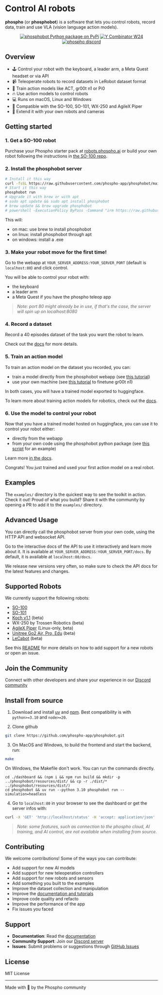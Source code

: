 # Control AI robots

**phospho** (or **phosphobot**) is a software that lets you control robots, record data, train and use VLA (vision language action models).

<div align="center">

<a href="https://pypi.org/project/phosphobot/"><img src="https://img.shields.io/pypi/v/phosphobot?style=flat-square&label=pypi+phospho" alt="phosphobot Python package on PyPi"></a>
<a href="https://www.ycombinator.com/companies/phospho"><img src="https://img.shields.io/badge/Y%20Combinator-W24-orange?style=flat-square" alt="Y Combinator W24"></a>
<a href="https://discord.gg/cbkggY6NSK"><img src="https://img.shields.io/discord/1106594252043071509" alt="phospho discord"></a>

</div>

## Overview

- 🕹️ Control your robot with the keyboard, a leader arm, a Meta Quest headset or via API
- 📹 Teleoperate robots to record datasets in LeRobot dataset format
- 🤖 Train action models like ACT, gr00t n1 or Pi0
- 🔥 Use action models to control robots
- 💻 Runs on macOS, Linux and Windows
- 🦾 Compatible with the SO-100, SO-101, WX-250 and AgileX Piper
- 🔧 Extend it with your own robots and cameras

## Getting started

### 1. Get a SO-100 robot

Purchase your Phospho starter pack at [robots.phospho.ai](https://robots.phospho.ai) or build your own robot following the instructions in [the SO-100 repo](https://github.com/TheRobotStudio/SO-ARM100).

### 2. Install the phosphobot server

```bash
# Install it this way
curl -fsSL https://raw.githubusercontent.com/phospho-app/phosphobot/main/install.sh | bash
# Start it this way
phosphobot run
# Upgrade it with brew or with apt
# sudo apt update && sudo apt install phosphobot
# brew update && brew upgrade phosphobot
# powershell -ExecutionPolicy ByPass -Command "irm https://raw.githubusercontent.com/phospho-app/phosphobot/main/install.ps1 | iex"
```

This will:

- on mac: use brew to install phosphobot
- on linux: install phosphobot through apt
- on windows: install a .exe

### 3. Make your robot move for the first time!

Go to the webapp at `YOUR_SERVER_ADDRESS:YOUR_SERVER_PORT` (default is `localhost:80`) and click control.

You will be able to control your robot with:

- the keyboard
- a leader arm
- a Meta Quest if you have the phospho teleop app

> _Note: port 80 might already be in use, if that's the case, the server will spin up on localhost:8080_

### 4. Record a dataset

Record a 40 episodes dataset of the task you want the robot to learn.

Check out the [docs](https://docs.phospho.ai/basic-usage/dataset-recording) for more details.

### 5. Train an action model

To train an action model on the dataset you recorded, you can:

- train a model directly from the phosphobot webapp (see [this tutorial](https://docs.phospho.ai/basic-usage/training))
- use your own machine (see [this tutorial](tutorials/00_finetune_gr00t_vla.md) to finetune gr00t n1)

In both cases, you will have a trained model exported to huggingface.

To learn more about training action models for robotics, check out the [docs](https://docs.phospho.ai/basic-usage/training).

### 6. Use the model to control your robot

Now that you have a trained model hosted on huggingface, you can use it to control your robot either:

- directly from the webapp
- from your own code using the phosphobot python package (see [this script](scripts/quickstart_ai_gr00t.py) for an example)

Learn more [in the docs](https://docs.phospho.ai/basic-usage/inference).

Congrats! You just trained and used your first action model on a real robot.

## Examples

The `examples/` directory is the quickest way to see the toolkit in action. Check it out!
Proud of what you build? Share it with the community by opening a PR to add it to the `examples/` directory.

## Advanced Usage

You can directly call the phosphobot server from your own code, using the HTTP API and websocket API.

Go to the interactive docs of the API to use it interactively and learn more about it.
It is available at `YOUR_SERVER_ADDRESS:YOUR_SERVER_PORT/docs`. By default, it is available at `localhost:80/docs`.

We release new versions very often, so make sure to check the API docs for the latest features and changes.

## Supported Robots

We currently support the following robots:

- [SO-100](https://github.com/TheRobotStudio/SO-ARM100)
- [SO-101](https://github.com/TheRobotStudio/SO-ARM100)
- [Koch v1.1](https://github.com/jess-moss/koch-v1-1) (beta)
- WX-250 by Trossen Robotics (beta)
- [AgileX Piper](https://global.agilex.ai/products/piper) (Linux-only, beta)
- [Unitree Go2 Air, Pro, Edu](https://shop.unitree.com/en-fr/products/unitree-go2) (beta)
- [LeCabot](https://github.com/phospho-app/lecabot) (beta)

See this [README](phosphobot/README.md) for more details on how to add support for a new robots or open an issue.

## Join the Community

Connect with other developers and share your experience in our [Discord community](https://discord.gg/cbkggY6NSK)

## Install from source

1. Download and install [uv](https://docs.astral.sh/uv/getting-started/installation/) and [npm](https://docs.npmjs.com/downloading-and-installing-node-js-and-npm). Best compatibility is with `python>=3.10` and `node>=20`.

2. Clone github

```bash
git clone https://github.com/phospho-app/phosphobot.git
```

3. On MacOS and Windows, to build the frontend and start the backend, run:

```bash
make
```

On Windows, the Makefile don't work. You can run the commands directly.

```
cd ./dashboard && (npm i && npm run build && mkdir -p ../phosphobot/resources/dist/ && cp -r ./dist/* ../phosphobot/resources/dist/)
cd phosphobot && uv run --python 3.10 phosphobot run --simulation=headless
```

4. Go to `localhost:80` in your browser to see the dashboard or get the server infos with:

```bash
curl -X 'GET' 'http://localhost/status' -H 'accept: application/json'
```

> _Note: some features, such as connection to the phospho cloud, AI training, and AI control, are not available when installing from source._

## Contributing

We welcome contributions! Some of the ways you can contribute:

- Add support for new AI models
- Add support for new teleoperation controllers
- Add support for new robots and sensors
- Add something you built to the examples
- Improve the dataset collection and manipulation
- Improve the [documentation and tutorials](https://github.com/phospho-app/docs)
- Improve code quality and refacto
- Improve the performance of the app
- Fix issues you faced

## Support

- **Documentation**: Read the [documentation](https://docs.phospho.ai)
- **Community Support**: Join our [Discord server](https://discord.gg/cbkggY6NSK)
- **Issues**: Submit problems or suggestions through [GitHub Issues](https://github.com/phospho-app/phosphobot/issues)

## License

MIT License

---

Made with 💚 by the Phospho community
